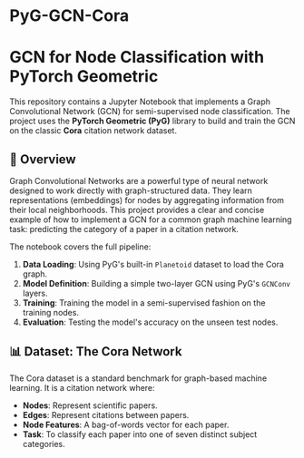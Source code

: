 # PyG-GCN-Cora

# GCN for Node Classification with PyTorch Geometric

This repository contains a Jupyter Notebook that implements a Graph Convolutional Network (GCN) for semi-supervised node classification. The project uses the **PyTorch Geometric (PyG)** library to build and train the GCN on the classic **Cora** citation network dataset.

## 📝 Overview

Graph Convolutional Networks are a powerful type of neural network designed to work directly with graph-structured data. They learn representations (embeddings) for nodes by aggregating information from their local neighborhoods. This project provides a clear and concise example of how to implement a GCN for a common graph machine learning task: predicting the category of a paper in a citation network.

The notebook covers the full pipeline:
1.  **Data Loading**: Using PyG's built-in `Planetoid` dataset to load the Cora graph.
2.  **Model Definition**: Building a simple two-layer GCN using PyG's `GCNConv` layers.
3.  **Training**: Training the model in a semi-supervised fashion on the training nodes.
4.  **Evaluation**: Testing the model's accuracy on the unseen test nodes.

## 📊 Dataset: The Cora Network

The Cora dataset is a standard benchmark for graph-based machine learning. It is a citation network where:
* **Nodes**: Represent scientific papers.
* **Edges**: Represent citations between papers.
* **Node Features**: A bag-of-words vector for each paper.
* **Task**: To classify each paper into one of seven distinct subject categories.
